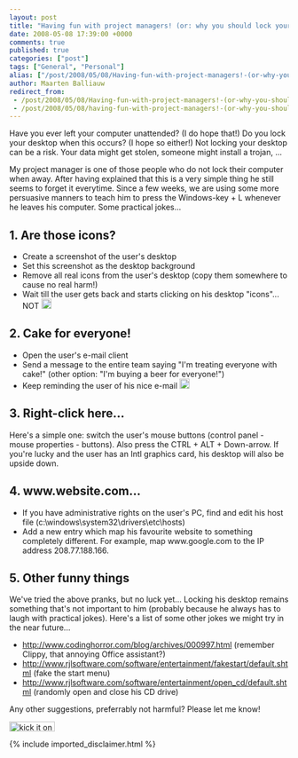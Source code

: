 ```yaml
---
layout: post
title: "Having fun with project managers! (or: why you should lock your desktop)"
date: 2008-05-08 17:39:00 +0000
comments: true
published: true
categories: ["post"]
tags: ["General", "Personal"]
alias: ["/post/2008/05/08/Having-fun-with-project-managers!-(or-why-you-should-lock-your-desktop).aspx", "/post/2008/05/08/having-fun-with-project-managers!-(or-why-you-should-lock-your-desktop).aspx"]
author: Maarten Balliauw
redirect_from:
 - /post/2008/05/08/Having-fun-with-project-managers!-(or-why-you-should-lock-your-desktop).aspx.html
 - /post/2008/05/08/having-fun-with-project-managers!-(or-why-you-should-lock-your-desktop).aspx.html
---
```

<p>
Have you ever left your computer unattended? (I do hope that!) Do you lock your desktop when this occurs? (I hope so either!) Not locking your desktop can be a risk. Your data might get stolen, someone might install a trojan, ... 
</p>
<p>
My project manager is one of those people who do not lock their computer when away. After having explained that this is a very simple thing he still seems to forget it everytime. Since a few weeks, we are using some more persuasive manners to teach him to press the Windows-key + L whenever he leaves his computer. Some practical jokes... 
</p>
<h2>1. Are those icons?</h2>
<ul>
	<li>
	<div>
	Create a screenshot of the user&#39;s desktop 
	</div>
	</li>
	<li>
	<div>
	Set this screenshot as the desktop background 
	</div>
	</li>
	<li>
	<div>
	Remove all real icons from the user&#39;s desktop (copy them somewhere to cause no real harm!) 
	</div>
	</li>
	<li>
	<div>
	Wait till the user gets back and starts clicking on his desktop &quot;icons&quot;... NOT <img src="/admin/tiny_mce/plugins/emotions/images/smiley-cool.gif" border="0" alt="Cool" title="Cool" width="18" height="18" /> 
	</div>
	</li>
</ul>
<h2>2. Cake for everyone!</h2>
<ul>
	<li>
	<div>
	Open the user&#39;s e-mail client 
	</div>
	</li>
	<li>
	<div>
	Send a message to the entire team saying &quot;I&#39;m treating everyone with cake!&quot; (other option: &quot;I&#39;m buying a beer for everyone!&quot;) 
	</div>
	</li>
	<li>
	<div>
	Keep reminding the user of his nice e-mail <img src="/admin/tiny_mce/plugins/emotions/images/smiley-cool.gif" border="0" alt="Cool" title="Cool" width="18" height="18" /> 
	</div>
	</li>
</ul>
<h2>3. Right-click here...</h2>
<p>
Here&#39;s a simple one: switch the user&#39;s mouse buttons (control panel - mouse properties - buttons). Also press the CTRL + ALT + Down-arrow. If you&#39;re lucky and the user has an Intl graphics card, his desktop will also be upside down. 
</p>
<h2>4. www.website.com...</h2>
<ul>
	<li>
	<div>
	If you have administrative rights on the user&#39;s PC, find and edit his host file (c:\windows\system32\drivers\etc\hosts) 
	</div>
	</li>
	<li>
	<div>
	Add a new entry which map his favourite website to something completely different. For example, map www.google.com to the IP address 208.77.188.166. 
	</div>
	</li>
</ul>
<h2>5. Other funny things</h2>
<p>
We&#39;ve tried the above pranks, but no luck yet... Locking his desktop remains something that&#39;s not important to him (probably because he always has to laugh with practical jokes). Here&#39;s a list of some other jokes we might try in the near future... 
</p>
<ul>
	<li>
	<div>
	<a href="http://www.codinghorror.com/blog/archives/000997.html">http://www.codinghorror.com/blog/archives/000997.html</a>&nbsp;(remember Clippy, that annoying Office assistant?) 
	</div>
	</li>
	<li>
	<div>
	<a href="http://www.rjlsoftware.com/software/entertainment/fakestart/default.shtml">http://www.rjlsoftware.com/software/entertainment/fakestart/default.shtml</a>&nbsp;(fake the start menu) 
	</div>
	</li>
	<li>
	<div>
	<a href="http://www.rjlsoftware.com/software/entertainment/open_cd/default.shtml">http://www.rjlsoftware.com/software/entertainment/open_cd/default.shtml</a>&nbsp;(randomly open and close his CD drive) 
	</div>
	</li>
</ul>
<p>
Any other suggestions, preferrably not harmful? Please let me know! 
</p>
<p>
<a href="http://www.dotnetkicks.com/kick/?url=/post/2008/05/Having-fun-with-project-managers!-(or-why-you-should-lock-your-desktop).aspx&amp;title=Having fun with project managers! (or: why you should lock your desktop)"><img src="http://www.dotnetkicks.com/Services/Images/KickItImageGenerator.ashx?url=/post/2008/05/Having-fun-with-project-managers!-(or-why-you-should-lock-your-desktop).aspx" border="0" alt="kick it on DotNetKicks.com" width="82" height="18" /> </a>
</p>

{% include imported_disclaimer.html %}
